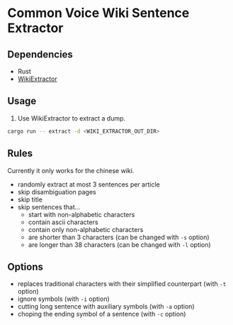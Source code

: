 # Common Voice Wiki Sentence Extractor

## Dependencies

- Rust
- [WikiExtractor](https://github.com/attardi/wikiextractor)

## Usage

1. Use WikiExtractor to extract a dump.
```bash
cargo run -- extract -d <WIKI_EXTRACTOR_OUT_DIR>
```

## Rules
Currently it only works for the chinese wiki.
- randomly extract at most 3 sentences per article
- skip disambiguation pages
- skip title
- skip sentences that...
    - start with non-alphabetic characters
    - contain ascii characters
    - contain only non-alphabetic characters
    - are shorter than 3 characters (can be changed with `-s` option)
    - are longer than 38 characters (can be changed with `-l` option)

## Options
- replaces traditional characters with their simplified counterpart (with `-t` option)
- ignore symbols (with `-i` option)
- cutting long sentence with auxiliary symbols (with `-a` option)
- choping the ending symbol of a sentence (with `-c` option)
